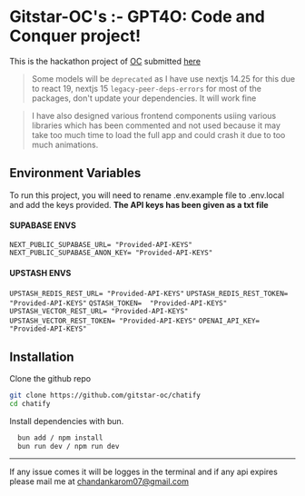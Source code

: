 # Gitstar-OC's :- GPT4O: Code and Conquer project!

This is the hackathon project of [OC](https://devpost.com/Gitstar-OC) submitted [here](https://devpost.com/software/chatify-pd39qn?) 

> Some models will be `deprecated` as I have use nextjs 14.25 for this due to react 19, nextjs 15 `legacy-peer-deps-errors` for most of the packages, don't update your dependencies. It will work fine 

> I have also designed various frontend components usiing various libraries which has been commented and not used because it may take too much time to load the full app and could crash it due to too much animations. 

## Environment Variables
To run this project, you will need to rename .env.example file to .env.local and add the keys provided. 
**The API keys has been given as a txt file**

#### SUPABASE ENVS
`NEXT_PUBLIC_SUPABASE_URL= "Provided-API-KEYS"`
`NEXT_PUBLIC_SUPABASE_ANON_KEY= "Provided-API-KEYS"`
            
#### UPSTASH ENVS
`UPSTASH_REDIS_REST_URL= "Provided-API-KEYS"`
`UPSTASH_REDIS_REST_TOKEN= "Provided-API-KEYS"`
`QSTASH_TOKEN=  "Provided-API-KEYS"`
`UPSTASH_VECTOR_REST_URL= "Provided-API-KEYS"`
`UPSTASH_VECTOR_REST_TOKEN= "Provided-API-KEYS"`
`OPENAI_API_KEY= "Provided-API-KEYS"`

## Installation

Clone the github repo
```bash 
git clone https://github.com/gitstar-oc/chatify
cd chatify
```
Install dependencies with bun.

```bash
  bun add / npm install
  bun run dev / npm run dev
```
---

If any issue comes it will be logges in the terminal and if any api expires please mail me at chandankarom07@gmail.com

